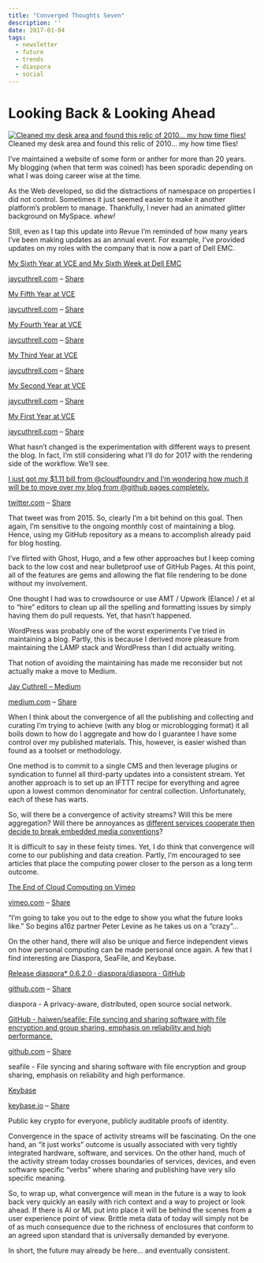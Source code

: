 ```yaml
---
title: "Converged Thoughts Seven"
description: ''
date: 2017-01-04
tags: 
  - newsletter
  - future
  - trends
  - diaspora
  - social
---
```


Looking Back & Looking Ahead
============================

[![Cleaned my desk area and found this relic of 2010... my how time flies!](https://substack.com/static/1dd61c282ac211e8772c76ef944eee0c/b4294/acadia.jpg "Cleaned my desk area and found this relic of 2010... my how time flies!")](https://substackcdn.com/image/fetch/f_auto,q_auto:good,fl_progressive:steep/https%3A%2F%2Fsubstack.com%2Fstatic%2F1dd61c282ac211e8772c76ef944eee0c%2Fb4294%2Facadia.jpg)Cleaned my desk area and found this relic of 2010… my how time flies!

I’ve maintained a website of some form or anther for more than 20 years. My blogging (when that term was coined) has been sporadic depending on what I was doing career wise at the time.

As the Web developed, so did the distractions of namespace on properties I did not control. Sometimes it just seemed easier to make it another platform’s problem to manage. Thankfully, I never had an animated glitter background on MySpace. *whew!*

Still, even as I tap this update into Revue I’m reminded of how many years I’ve been making updates as an annual event. For example, I’ve provided updates on my roles with the company that is now a part of Dell EMC.

[My Sixth Year at VCE and My Sixth Week at Dell EMC](http://jaycuthrell.com/my-sixth-year-at-vce/?utm_campaign=Fudge%20Sunday&utm_medium=email&utm_source=Revue%20newsletter)

[jaycuthrell.com](http://jaycuthrell.com/my-sixth-year-at-vce/?utm_campaign=Fudge%20Sunday&utm_medium=email&utm_source=Revue%20newsletter) – [Share](http://rev.vu/8Ojvr?utm_campaign=Issue&utm_content=share&utm_medium=email&utm_source=Fudge+Sunday)

[My Fifth Year at VCE](http://jaycuthrell.com/my-fifth-year-at-vce/?utm_campaign=Fudge%20Sunday&utm_medium=email&utm_source=Revue%20newsletter)

[jaycuthrell.com](http://jaycuthrell.com/my-fifth-year-at-vce/?utm_campaign=Fudge%20Sunday&utm_medium=email&utm_source=Revue%20newsletter) – [Share](http://rev.vu/wExwr?utm_campaign=Issue&utm_content=share&utm_medium=email&utm_source=Fudge+Sunday)

[My Fourth Year at VCE](http://jaycuthrell.com/my-fourth-year-at-vce/?utm_campaign=Fudge%20Sunday&utm_medium=email&utm_source=Revue%20newsletter)

[jaycuthrell.com](http://jaycuthrell.com/my-fourth-year-at-vce/?utm_campaign=Fudge%20Sunday&utm_medium=email&utm_source=Revue%20newsletter) – [Share](http://rev.vu/O9jQQ?utm_campaign=Issue&utm_content=share&utm_medium=email&utm_source=Fudge+Sunday)

[My Third Year at VCE](http://jaycuthrell.com/my-third-year-at-vce/?utm_campaign=Fudge%20Sunday&utm_medium=email&utm_source=Revue%20newsletter)

[jaycuthrell.com](http://jaycuthrell.com/my-third-year-at-vce/?utm_campaign=Fudge%20Sunday&utm_medium=email&utm_source=Revue%20newsletter) – [Share](http://rev.vu/YQX8k?utm_campaign=Issue&utm_content=share&utm_medium=email&utm_source=Fudge+Sunday)

[My Second Year at VCE](http://jaycuthrell.com/my-second-year/?utm_campaign=Fudge%20Sunday&utm_medium=email&utm_source=Revue%20newsletter)

[jaycuthrell.com](http://jaycuthrell.com/my-second-year/?utm_campaign=Fudge%20Sunday&utm_medium=email&utm_source=Revue%20newsletter) – [Share](http://rev.vu/GQ4X8?utm_campaign=Issue&utm_content=share&utm_medium=email&utm_source=Fudge+Sunday)

[My First Year at VCE](http://jaycuthrell.com/my-first-year-at-vce/?utm_campaign=Fudge%20Sunday&utm_medium=email&utm_source=Revue%20newsletter)

[jaycuthrell.com](http://jaycuthrell.com/my-first-year-at-vce/?utm_campaign=Fudge%20Sunday&utm_medium=email&utm_source=Revue%20newsletter) – [Share](http://rev.vu/xEPWQ?utm_campaign=Issue&utm_content=share&utm_medium=email&utm_source=Fudge+Sunday)

What hasn’t changed is the experimentation with different ways to present the blog. In fact, I’m still considering what I’ll do for 2017 with the rendering side of the workflow. We’ll see.

[I just got my $1.11 bill from @cloudfoundry and I’m wondering how much it will be to move over my blog from @github pages completely.](https://web.archive.org/web/20230000000000*/https://twitter.com/jaycuthrell/status/625551527453667328?utm_campaign=Fudge%20Sunday&utm_medium=email&utm_source=Revue%20newsletter)

[twitter.com](https://web.archive.org/web/20230000000000*/https://twitter.com/jaycuthrell/status/625551527453667328?utm_campaign=Fudge%20Sunday&utm_medium=email&utm_source=Revue%20newsletter) – [Share](http://rev.vu/PQroG?utm_campaign=Issue&utm_content=share&utm_medium=email&utm_source=Fudge+Sunday)

That tweet was from 2015. So, clearly I’m a bit behind on this goal. Then again, I’m sensitive to the ongoing monthly cost of maintaining a blog. Hence, using my GitHub repository as a means to accomplish already paid for blog hosting.

I’ve flirted with Ghost, Hugo, and a few other approaches but I keep coming back to the low cost and near bulletproof use of GitHub Pages. At this point, all of the features are gems and allowing the flat file rendering to be done without my involvement.

One thought I had was to crowdsource or use AMT / Upwork (Elance) / et al to “hire” editors to clean up all the spelling and formatting issues by simply having them do pull requests. Yet, that hasn’t happened.

WordPress was probably one of the worst experiments I’ve tried in maintaining a blog. Partly, this is because I derived more pleasure from maintaining the LAMP stack and WordPress than I did actually writing.

That notion of avoiding the maintaining has made me reconsider but not actually make a move to Medium.

[Jay Cuthrell – Medium](https://medium.com/@JayCuthrell/?utm_campaign=Fudge%20Sunday&utm_medium=email&utm_source=Revue%20newsletter)

[medium.com](https://medium.com/@JayCuthrell/?utm_campaign=Fudge%20Sunday&utm_medium=email&utm_source=Revue%20newsletter) – [Share](http://rev.vu/vE6B5?utm_campaign=Issue&utm_content=share&utm_medium=email&utm_source=Fudge+Sunday)

When I think about the convergence of all the publishing and collecting and curating I’m trying to achieve (with any blog or microblogging format) it all boils down to how do I aggregate and how do I guarantee I have some control over my published materials. This, however, is easier wished than found as a toolset or methodology.

One method is to commit to a single CMS and then leverage plugins or syndication to funnel all third-party updates into a consistent stream. Yet another approach is to set up an IFTTT recipe for everything and agree upon a lowest common denominator for central collection. Unfortunately, each of these has warts.

So, will there be a convergence of activity streams? Will this be mere aggregation? Will there be annoyances as [different services cooperate then decide to break embedded media conventions](http://www.cnn.com/2012/12/10/tech/social-media/twitter-instagram-photos/?utm_campaign=Fudge%20Sunday&utm_medium=email&utm_source=Revue%20newsletter)?

It is difficult to say in these feisty times. Yet, I do think that convergence will come to our publishing and data creation. Partly, I’m encouraged to see articles that place the computing power closer to the person as a long term outcome.

[The End of Cloud Computing on Vimeo](https://vimeo.com/196002313?utm_campaign=Fudge%20Sunday&utm_medium=email&utm_source=Revue%20newsletter)

[vimeo.com](https://vimeo.com/196002313?utm_campaign=Fudge%20Sunday&utm_medium=email&utm_source=Revue%20newsletter) – [Share](http://rev.vu/BOx26?utm_campaign=Issue&utm_content=share&utm_medium=email&utm_source=Fudge+Sunday)

“I’m going to take you out to the edge to show you what the future looks like.” So begins a16z partner Peter Levine as he takes us on a “crazy”…

On the other hand, there will also be unique and fierce independent views on how personal computing can be made personal once again. A few that I find interesting are Diaspora, SeaFile, and Keybase.

[Release diaspora\* 0.6.2.0 · diaspora/diaspora · GitHub](https://github.com/diaspora/diaspora/releases/tag/v0.6.2.0?utm_campaign=Fudge%20Sunday&utm_medium=email&utm_source=Revue%20newsletter)

[github.com](https://github.com/diaspora/diaspora/releases/tag/v0.6.2.0?utm_campaign=Fudge%20Sunday&utm_medium=email&utm_source=Revue%20newsletter) – [Share](http://rev.vu/QQ0P8?utm_campaign=Issue&utm_content=share&utm_medium=email&utm_source=Fudge+Sunday)

diaspora - A privacy-aware, distributed, open source social network.

[GitHub - haiwen/seafile: File syncing and sharing software with file encryption and group sharing, emphasis on reliability and high performance.](https://github.com/haiwen/seafile?utm_campaign=Fudge%20Sunday&utm_medium=email&utm_source=Revue%20newsletter)

[github.com](https://github.com/haiwen/seafile?utm_campaign=Fudge%20Sunday&utm_medium=email&utm_source=Revue%20newsletter) – [Share](http://rev.vu/e7OEx?utm_campaign=Issue&utm_content=share&utm_medium=email&utm_source=Fudge+Sunday)

seafile - File syncing and sharing software with file encryption and group sharing, emphasis on reliability and high performance.

[Keybase](https://keybase.io/?utm_campaign=Fudge%20Sunday&utm_medium=email&utm_source=Revue%20newsletter)

[keybase.io](https://keybase.io/?utm_campaign=Fudge%20Sunday&utm_medium=email&utm_source=Revue%20newsletter) – [Share](http://rev.vu/JQMXE?utm_campaign=Issue&utm_content=share&utm_medium=email&utm_source=Fudge+Sunday)

Public key crypto for everyone, publicly auditable proofs of identity.

Convergence in the space of activity streams will be fascinating. On the one hand, an “it just works” outcome is usually associated with very tightly integrated hardware, software, and services. On the other hand, much of the activity stream today crosses boundaries of services, devices, and even software specific “verbs” where sharing and publishing have very silo specific meaning.

So, to wrap up, what convergence will mean in the future is a way to look back very quickly an easily with rich context and a way to project or look ahead. If there is AI or ML put into place it will be behind the scenes from a user experience point of view. Brittle meta data of today will simply not be of as much consequence due to the richness of enclosures that conform to an agreed upon standard that is universally demanded by everyone.

In short, the future may already be here… and eventually consistent.

